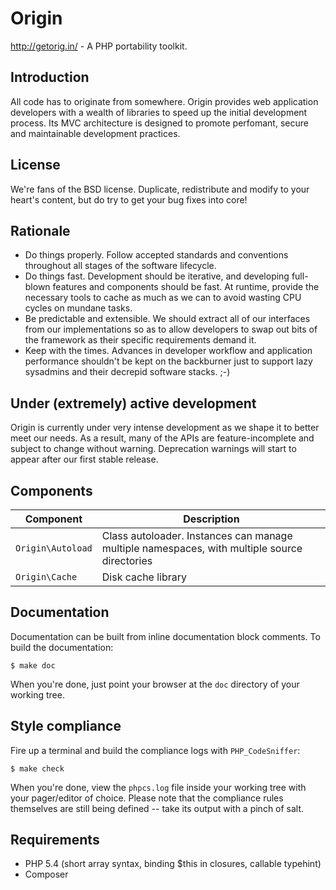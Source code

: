 Origin
======

http://getorig.in/ - A PHP portability toolkit.

Introduction
------------

All code has to originate from somewhere. Origin provides web application developers with a wealth of libraries to speed
up the initial development process. Its MVC architecture is designed to promote perfomant, secure and maintainable
development practices.

License
-------

We're fans of the BSD license. Duplicate, redistribute and modify to your heart's content, but do try to get your bug
fixes into core!

Rationale
---------

* Do things properly. Follow accepted standards and conventions throughout all stages of the software lifecycle.
* Do things fast. Development should be iterative, and developing full-blown features and components should be fast. At
  runtime, provide the necessary tools to cache as much as we can to avoid wasting CPU cycles on mundane tasks.
* Be predictable and extensible. We should extract all of our interfaces from our implementations so as to allow
  developers to swap out bits of the framework as their specific requirements demand it.
* Keep with the times. Advances in developer workflow and application performance shouldn't be kept on the backburner
  just to support lazy sysadmins and their decrepid software stacks. ;-)

Under (extremely) active development
------------------------------------

Origin is currently under very intense development as we shape it to better meet our needs. As a result, many of the
APIs are feature-incomplete and subject to change without warning. Deprecation warnings will start to appear after our
first stable release.

Components
----------

| Component             | Description                                                                                  |
| --------------------- | -------------------------------------------------------------------------------------------- |
| ```Origin\Autoload``` | Class autoloader. Instances can manage multiple namespaces, with multiple source directories |
| ```Origin\Cache```    | Disk cache library                                                                           |

Documentation
-------------

Documentation can be built from inline documentation block comments. To build the documentation:

    $ make doc

When you're done, just point your browser at the ```doc``` directory of your working tree.

Style compliance
----------------

Fire up a terminal and build the compliance logs with ```PHP_CodeSniffer```:

    $ make check

When you're done, view the ```phpcs.log``` file inside your working tree with your pager/editor of choice. Please note
that the compliance rules themselves are still being defined -- take its output with a pinch of salt.

Requirements
------------

* PHP 5.4 (short array syntax, binding $this in closures, callable typehint)
* Composer
